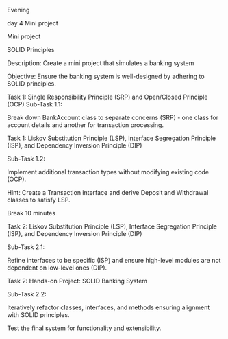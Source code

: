 
Evening

day 4
Mini project

Mini project

SOLID Principles

Description: Create a mini project that simulates a banking system

Objective: Ensure the banking system is well-designed by adhering to
SOLID principles.

Task 1: Single Responsibility Principle (SRP) and
Open/Closed Principle (OCP)
Sub-Task 1.1:

Break down BankAccount class to separate concerns (SRP) - one
class for account details and another for transaction processing.

Task 1: Liskov Substitution Principle (LSP), Interface
Segregation Principle (ISP), and Dependency Inversion
Principle (DIP)

Sub-Task 1.2:

Implement additional transaction types without modifying existing
code (OCP).

Hint: Create a Transaction interface and derive Deposit and
Withdrawal classes to satisfy LSP.

Break 10 minutes

Task 2: Liskov Substitution Principle (LSP), Interface
Segregation Principle (ISP), and Dependency Inversion
Principle (DIP)

Sub-Task 2.1:

Refine interfaces to be specific (ISP) and ensure high-level modules
are not dependent on low-level ones (DIP).

Task 2: Hands-on Project: SOLID Banking System

Sub-Task 2.2:

Iteratively refactor classes, interfaces, and methods ensuring
alignment with SOLID principles.

Test the final system for functionality and extensibility.